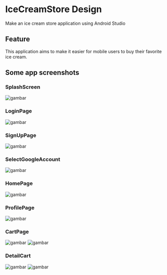 # IceCreamStore Design 

Make an ice cream store application using Android Studio 

## Feature
 
This application aims to make it easier for mobile users to buy their favorite ice cream.

## Some app screenshots 
 
### SplashScreen
![gambar](./screenshots/pict1.png)

### LoginPage
![gambar](./screenshots/pict2.png)

### SignUpPage
![gambar](./screenshots/pict4.png)

### SelectGoogleAccount
![gambar](./screenshots/pict3.png)

### HomePage
![gambar](./screenshots/pict5.png)

### ProfilePage
![gambar](./screenshots/pict6.png)

### CartPage
![gambar](./screenshots/pict10.png)
![gambar](./screenshots/pict7.png)

### DetailCart
![gambar](./screenshots/pict8.png)
![gambar](./screenshots/pict9.png)
